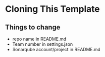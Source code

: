 # Cloning This Template

## Things to change

 - repo name in README.md
 - Team number in settings.json
 - Sonarqube account/project in README.md